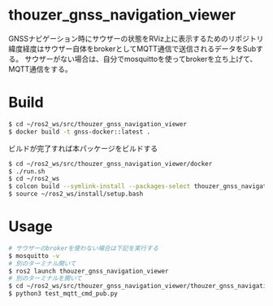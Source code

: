 # thouzer_gnss_navigation_viewer
GNSSナビゲーション時にサウザーの状態をRViz上に表示するためのリポジトリ
緯度経度はサウザー自体をbrokerとしてMQTT通信で送信されるデータをSubする。
サウザーがない場合は、自分でmosquittoを使ってbrokerを立ち上げて、MQTT通信をする。   

# Build 
```bash
$ cd ~/ros2_ws/src/thouzer_gnss_navigation_viewer
$ docker build -t gnss-docker::latest .
```
ビルドが完了すれば本パッケージをビルドする   
```bash
$ cd ~/ros2_ws/src/thouzer_gnss_navigation_viewer/docker
$ ./run.sh
$ cd ~/ros2_ws
$ colcon build --symlink-install --packages-select thouzer_gnss_navigation_viewer
$ source ~/ros2_ws/install/setup.bash
```

# Usage
```bash
# サウザーのbrokerを使わない場合は下記を実行する
$ mosquitto -v
# 別のターミナル開いて
$ ros2 launch thouzer_gnss_navigation_viewer
# 別のターミナルを開いて
$ cd ~/ros2_ws/src/thouzer_gnss_navigation_viewer/thouzer_gnss_navigation_viewer
$ python3 test_mqtt_cmd_pub.py
```
